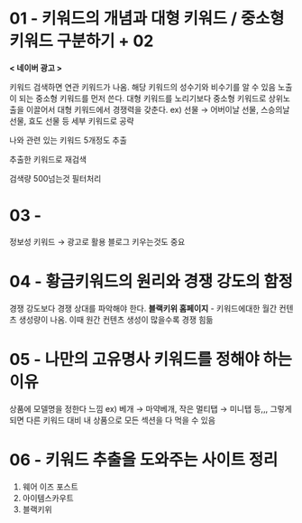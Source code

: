 # 01 - 키워드의 개념과 대형 키워드 / 중소형 키워드 구분하기 + 02

**< 네이버 광고 >**

키워드 검색하면 연관 키워드가 나옴. 해당 키워드의 성수기와 비수기를 알 수 있음
노출이 되는 중소형 키워드를 먼저 쓴다. 대형 키워드를 노리기보다 중소형 키워드로 상위노출을 이끌어서 대형 키워드에서 경쟁력을 갖춘다.
ex) 선물 → 어버이날 선물, 스승의날 선물, 효도 선물 등 세부 키워드로 공략

나와 관련 있는 키워드 5개정도 추출

추출한 키워드로 재검색

검색량 500넘는것 필터처리

# 03 - 

정보성 키워드 → 광고로 활용
블로그 키우는것도 중요

# 04 - 황금키워드의 원리와 경쟁 강도의 함정

경쟁 강도보다 경쟁 상대를 파악해야 한다.
**블랙키위 홈페이지** - 키워드에대한 월간 컨텐츠 생성량이 나옴. 이때 원간 컨텐츠 생성이 많을수록 경쟁 힘듦

# 05 - 나만의 고유명사 키워드를 정해야 하는 이유

상품에 모델명을 정한다 느낌 ex) 베개 → 마약베개, 작은 멀티탭 → 미니탭 등,,,
그렇게 되면 다른 키워드 대비 내 상품으로 모든 섹션을 다 먹을 수 있음

# 06 - 키워드 추출을 도와주는 사이트 정리

1. 웨어 이즈 포스트
2. 아이템스카우트
3. 블랙키위
